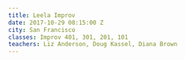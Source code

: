 ```yaml
---
title: Leela Improv
date: 2017-10-29 08:15:00 Z
city: San Francisco
classes: Improv 401, 301, 201, 101
teachers: Liz Anderson, Doug Kassel, Diana Brown
---
```


